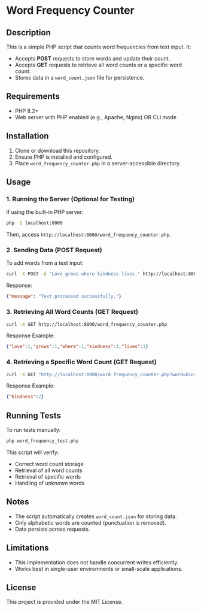 # Word Frequency Counter

## Description
This is a simple PHP script that counts word frequencies from text input. It:
- Accepts **POST** requests to store words and update their count.
- Accepts **GET** requests to retrieve all word counts or a specific word count.
- Stores data in a `word_count.json` file for persistence.

## Requirements
- PHP 8.2+
- Web server with PHP enabled (e.g., Apache, Nginx) OR CLI mode

## Installation
1. Clone or download this repository.
2. Ensure PHP is installed and configured.
3. Place `word_frequency_counter.php` in a server-accessible directory.

## Usage

### 1. Running the Server (Optional for Testing)
If using the built-in PHP server:
```sh
php -S localhost:8000
```
Then, access `http://localhost:8000/word_frequency_counter.php`.

### 2. Sending Data (POST Request)
To add words from a text input:
```sh
curl -X POST -d "Love grows where kindness lives." http://localhost:8000/word_frequency_counter.php
```
Response:
```json
{"message": "Text processed successfully."}
```

### 3. Retrieving All Word Counts (GET Request)
```sh
curl -X GET http://localhost:8000/word_frequency_counter.php
```
Response Example:
```json
{"love":1,"grows":1,"where":1,"kindness":1,"lives":1}
```

### 4. Retrieving a Specific Word Count (GET Request)
```sh
curl -X GET "http://localhost:8000/word_frequency_counter.php?word=kindness"
```
Response Example:
```json
{"kindness":2}
```

## Running Tests
To run tests manually:
```sh
php word_frequency_test.php
```
This script will verify:
- Correct word count storage
- Retrieval of all word counts
- Retrieval of specific words
- Handling of unknown words

## Notes
- The script automatically creates `word_count.json` for storing data.
- Only alphabetic words are counted (punctuation is removed).
- Data persists across requests.

## Limitations
- This implementation does not handle concurrent writes efficiently.
- Works best in single-user environments or small-scale applications.

## License
This project is provided under the MIT License.

